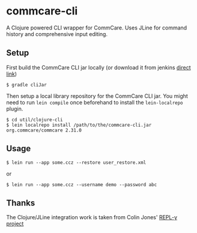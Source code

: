 # commcare-cli

A Clojure powered CLI wrapper for CommCare.
Uses JLine for command history and comprehensive input editing.

## Setup

First build the CommCare CLI jar locally (or download it from jenkins [direct link](https://jenkins.dimagi.com/job/commcare-core/lastSuccessfulBuild/artifact/build/libs/commcare-cli.jar))

    $ gradle cliJar

Then setup a local library repository for the CommCare CLI jar. You might need to run `lein compile` once beforehand to install the `lein-localrepo` plugin.

    $ cd util/clojure-cli
    $ lein localrepo install /path/to/the/commcare-cli.jar org.commcare/commcare 2.31.0


## Usage

    $ lein run --app some.ccz --restore user_restore.xml

or

    $ lein run --app some.ccz --username demo --password abc

## Thanks
The Clojure/JLine integration work is taken from Colin Jones' [REPL-y project](https://github.com/trptcolin/reply)
